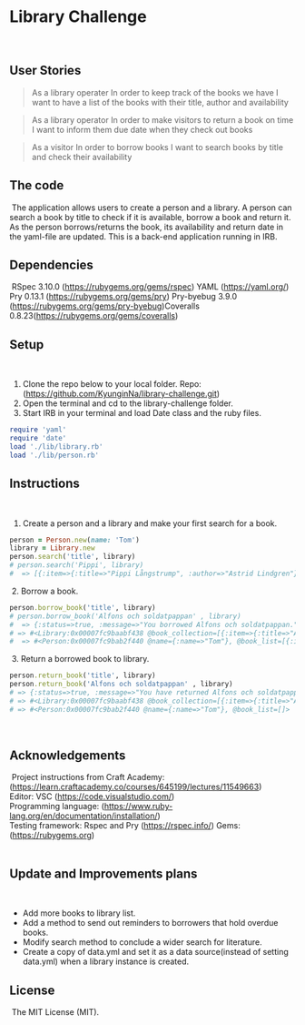 # Library Challenge
​
## User Stories

>As a library operater
>In order to keep track of the books we have
>I want to have a list of the books with their title, author and availability

>As a library operator
>In order to make visitors to return a book on time
>I want to inform them due date when they check out books

>As a visitor
>In order to borrow books
>I want to search books by title and check their availability​


## The code
​
The application allows users to create a person and a library. A person can search a book by title to check if it is available, borrow a book and return it. As the person borrows/returns the book, its availability and return date in the yaml-file are updated. This is a back-end application running in IRB.
​

## Dependencies
​
RSpec 3.10.0 (https://rubygems.org/gems/rspec)
YAML (https://yaml.org/)
Pry 0.13.1 (https://rubygems.org/gems/pry)
Pry-byebug 3.9.0 (https://rubygems.org/gems/pry-byebug)
​Coveralls 0.8.23(https://rubygems.org/gems/coveralls)
​

## Setup
​
1. Clone the repo below to your local folder.
Repo: (https://github.com/KyunginNa/library-challenge.git)
​
2. Open the terminal and cd to the library-challenge folder.
​
3. Start IRB in your terminal and load Date class and the ruby files.
```ruby
require 'yaml'
require 'date'
load './lib/library.rb'
load './lib/person.rb'
```


## Instructions
​
1. Create a person and a library and make your first search for a book.
 ```ruby
person = Person.new(name: 'Tom')
library = Library.new
person.search('title', library)
# person.search('Pippi', library)
#  => [{:item=>{:title=>"Pippi Långstrump", :author=>"Astrid Lindgren"}, :available=>true, :return_date=>nil}, {:item=>{:title=>"Pippi Långstrump går ombord", :author=>"Astrid Lindgren"}, :available=>true, :return_date=>nil}]
```
​
2. Borrow a book.
```ruby
person.borrow_book('title', library)
# person.borrow_book('Alfons och soldatpappan' , library)
#  => {:status=>true, :message=>"You borrowed Alfons och soldatpappan.", :date=>#<Date: 2020-11-01 ((2459155j,0s,0n),+0s,2299161j)>} 
# => #<Library:0x00007fc9baabf438 @book_collection=[{:item=>{:title=>"Alfons och soldatpappan", :author=>"Gunilla Bergström"}, :available=>false, :return_date=>#<Date: 2020-12-01 ((2459185j,0s,0n),+0s,2299161j)>}, [...]> 
#  => #<Person:0x00007fc9bab2f440 @name={:name=>"Tom"}, @book_list=[{:item=>{:title=>"Alfons och soldatpappan", :author=>"Gunilla Bergström"}, :available=>false, :return_date=>#<Date: 2020-12-01 ((2459185j,0s,0n),+0s,2299161j)>}]>
```
​
3. Return a borrowed book to library.
```ruby
person.return_book('title', library)
person.return_book('Alfons och soldatpappan' , library)
# => {:status=>true, :message=>"You have returned Alfons och soldatpappan.", :date=>#<Date: 2020-11-01 ((2459155j,0s,0n),+0s,2299161j)>} 
# => #<Library:0x00007fc9baabf438 @book_collection=[{:item=>{:title=>"Alfons och soldatpappan", :author=>"Gunilla Bergström"}, :available=>true, :return_date=>nil}, [...]> 
# => #<Person:0x00007fc9bab2f440 @name={:name=>"Tom"}, @book_list=[]> 
```

​
## Acknowledgements
​
Project instructions from Craft Academy: (https://learn.craftacademy.co/courses/645199/lectures/11549663)  
Editor: VSC (https://code.visualstudio.com/)  
Programming language: (https://www.ruby-lang.org/en/documentation/installation/)  
Testing framework: Rspec and Pry (https://rspec.info/)
Gems: (https://rubygems.org)  
​

## Update and Improvements plans
​
- Add more books to library list.
- Add a method to send out reminders to borrowers that hold overdue books.
- Modify search method to conclude a wider search for literature.
- Create a copy of data.yml and set it as a data source(instead of setting data.yml) when a library instance is created.
​
## License
​
The MIT License (MIT).
